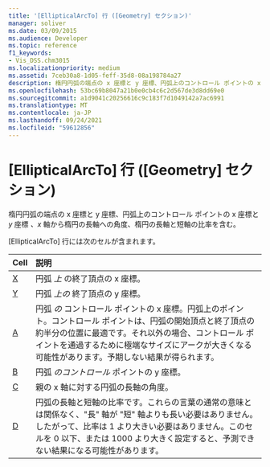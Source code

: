 ```yaml
---
title: '[EllipticalArcTo] 行 ([Geometry] セクション)'
manager: soliver
ms.date: 03/09/2015
ms.audience: Developer
ms.topic: reference
f1_keywords:
- Vis_DSS.chm3015
ms.localizationpriority: medium
ms.assetid: 7ceb30a8-1d05-feff-35d8-08a198784a27
description: 楕円円弧の端点の x 座標と y 座標、円弧上のコントロール ポイントの x 座標と y 座標、x 軸から楕円の長軸への角度、楕円の長軸と短軸の比率を含む。
ms.openlocfilehash: 53bc69b8047a21b0e0cb4c6c2d567de3d8dd69e0
ms.sourcegitcommit: a1d9041c20256616c9c183f7d1049142a7ac6991
ms.translationtype: MT
ms.contentlocale: ja-JP
ms.lasthandoff: 09/24/2021
ms.locfileid: "59612856"
---
```

# <a name="ellipticalarcto-row-geometry-section"></a>[EllipticalArcTo] 行 ([Geometry] セクション)

楕円円弧の端点の x 座標と y 座標、円弧上のコントロール ポイントの x 座標と *y* 座標 *、x* 軸から楕円の長軸への角度、楕円の長軸と短軸の比率を含む。  
  
[EllipticalArcTo] 行には次のセルが含まれます。
  
|**Cell**|**説明**|
|:-----|:-----|
|[X](x-cell-geometry-section.md) <br/> |円弧  *上*  の終了頂点の x 座標。  <br/> |
|[Y](y-cell-geometry-section.md) <br/> |円弧  *上の*  終了頂点の y 座標。  <br/> |
|[A](a-cell-geometry-section.md) <br/> |円弧  *の*  コントロール ポイントの x 座標。円弧上のポイント。コントロール ポイントは、円弧の開始頂点と終了頂点の約半分の位置に最適です。それ以外の場合、コントロール ポイントを通過するために極端なサイズにアークが大きくなる可能性があります。予期しない結果が得られます。  <br/> |
|[B](b-cell-geometry-section.md) <br/> |円弧  *のコントロール*  ポイントの y 座標。  <br/> |
|[C](c-cell-geometry-section.md) <br/> |親の x 軸に対する円弧の長軸の角度。  <br/> |
|[D](d-cell-geometry-section.md) <br/> |円弧の長軸と短軸の比率です。これらの言葉の通常の意味とは関係なく、"長" 軸が "短" 軸よりも長い必要はありません。したがって、比率は 1 より大きい必要はありません。このセルを 0 以下、または 1000 より大きく設定すると、予測できない結果になる可能性があります。  <br/> |
   


